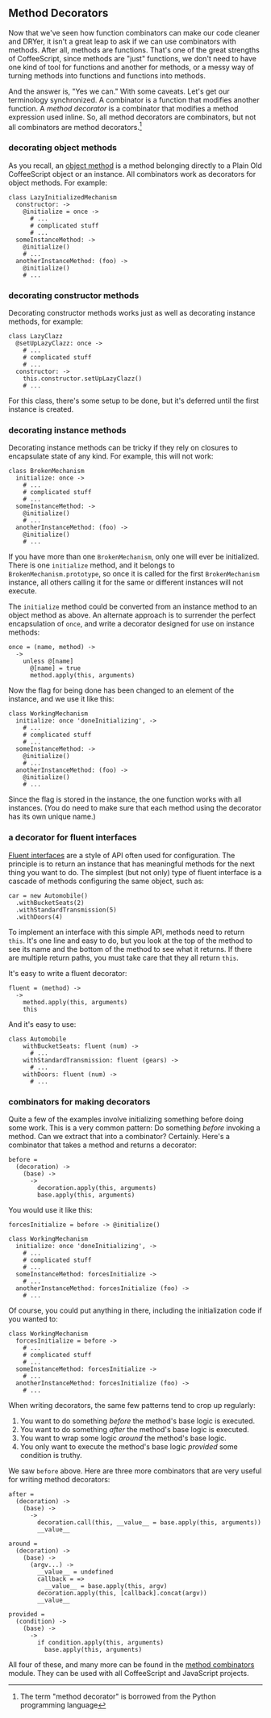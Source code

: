 ## Method Decorators

Now that we've seen how function combinators can make our code cleaner and DRYer, it isn't a great leap to ask if we can use combinators with methods. After all, methods are functions. That's one of the great strengths of CoffeeScript, since methods are "just" functions, we don't need to have one kind of tool for functions and another for methods, or a messy way of turning methods into functions and functions into methods.

And the answer is, "Yes we can." With some caveats. Let's get our terminology  synchronized. A combinator is a function that modifies another function. A *method decorator* is a combinator that modifies a method expression used inline. So, all method decorators are combinators, but not all combinators are method decorators.[^py]

[^py]: The term "method decorator" is borrowed from the Python programming language

### decorating object methods

As you recall, an [object method](#object-methods) is a method belonging directly to a Plain Old CoffeeScript object or an instance. All combinators work as decorators for object methods. For example:

    class LazyInitializedMechanism
      constructor: ->
        @initialize = once ->
          # ...
          # complicated stuff
          # ...
      someInstanceMethod: ->
        @initialize()
        # ...
      anotherInstanceMethod: (foo) ->
        @initialize()
        # ...

### decorating constructor methods

Decorating constructor methods works just as well as decorating instance methods, for example:

    class LazyClazz
      @setUpLazyClazz: once ->
        # ...
        # complicated stuff
        # ...
      constructor: ->
        this.constructor.setUpLazyClazz()
        # ...
        
For this class, there's some setup to be done, but it's deferred until the first instance is created.

### decorating instance methods

Decorating instance methods can be tricky if they rely on closures to encapsulate state of any kind. For example, this will not work:

    class BrokenMechanism
      initialize: once ->
        # ...
        # complicated stuff
        # ...
      someInstanceMethod: ->
        @initialize()
        # ...
      anotherInstanceMethod: (foo) ->
        @initialize()
        # ...

If you have more than one `BrokenMechanism`, only one will ever be initialized. There is one `initialize` method, and it belongs to `BrokenMechanism.prototype`, so once it is called for the first `BrokenMechanism` instance, all others calling it for the same or different instances will not execute.

The `initialize` method could be converted from an instance method to an object method as above. An alternate approach is to surrender the perfect encapsulation of `once`, and write a decorator designed for use on instance methods:

    once = (name, method) ->
      ->
        unless @[name]
          @[name] = true
          method.apply(this, arguments)

Now the flag for being done has been changed to an element of the instance, and we use it like this:

    class WorkingMechanism
      initialize: once 'doneInitializing', ->
        # ...
        # complicated stuff
        # ...
      someInstanceMethod: ->
        @initialize()
        # ...
      anotherInstanceMethod: (foo) ->
        @initialize()
        # ...

Since the flag is stored in the instance, the one function works with all instances. (You do need to make sure that each method using the decorator has its own unique name.)

### a decorator for fluent interfaces

[Fluent interfaces][fluent] are a style of API often used for configuration. The principle is to return an instance that has meaningful methods for the next thing you want to do. The simplest (but not only) type of fluent interface is a cascade of methods configuring the same object, such as:

    car = new Automobile()
      .withBucketSeats(2)
      .withStandardTransmission(5)
      .withDoors(4)
      
To implement an interface with this simple API, methods need to return `this`. It's one line and easy to do, but you look at the top of the method to see its name and the bottom of the method to see what it returns. If there are multiple return paths, you must take care that they all return `this`.

It's easy to write a fluent decorator:

    fluent = (method) ->
      ->
        method.apply(this, arguments)
        this
        
And it's easy to use:

    class Automobile
        withBucketSeats: fluent (num) ->
          # ...
        withStandardTransmission: fluent (gears) ->
          # ...
        withDoors: fluent (num) ->
          # ...
          
[fluent]: https://en.wikipedia.org/wiki/Fluent_interface

### combinators for making decorators

Quite a few of the examples involve initializing something before doing some work. This is a very common pattern: Do something *before* invoking a method. Can we extract that into a combinator? Certainly. Here's a combinator that takes a method and returns a decorator:

    before =
      (decoration) ->
        (base) ->
          ->
            decoration.apply(this, arguments)
            base.apply(this, arguments)
            
You would use it like this:

    forcesInitialize = before -> @initialize()

    class WorkingMechanism
      initialize: once 'doneInitializing', ->
        # ...
        # complicated stuff
        # ...
      someInstanceMethod: forcesInitialize ->
        # ...
      anotherInstanceMethod: forcesInitialize (foo) ->
        # ...
        
Of course, you could put anything in there, including the initialization code if you wanted to:

    class WorkingMechanism
      forcesInitialize = before ->
        # ...
        # complicated stuff
        # ...
      someInstanceMethod: forcesInitialize ->
        # ...
      anotherInstanceMethod: forcesInitialize (foo) ->
        # ...

When writing decorators, the same few patterns tend to crop up regularly:

1. You want to do something *before* the method's base logic is executed.
2. You want to do something *after* the method's base logic is executed.
3. You want to wrap some logic *around* the method's base logic.
4. You only want to execute the method's base logic *provided* some condition is truthy.

We saw `before` above. Here are three more combinators that are very useful for writing method decorators:

    after =
      (decoration) ->
        (base) ->
          ->
            decoration.call(this, __value__ = base.apply(this, arguments))
            __value__

    around =
      (decoration) ->
        (base) ->
          (argv...) ->
            __value__ = undefined
            callback = =>
              __value__ = base.apply(this, argv)
            decoration.apply(this, [callback].concat(argv))
            __value__

    provided =
      (condition) ->
        (base) ->
          ->
            if condition.apply(this, arguments)
              base.apply(this, arguments)

All four of these, and many more can be found in the [method combinators][mc] module. They can be used with all CoffeeScript and JavaScript projects.

[mc]: https://github.com/raganwald/method-combinators